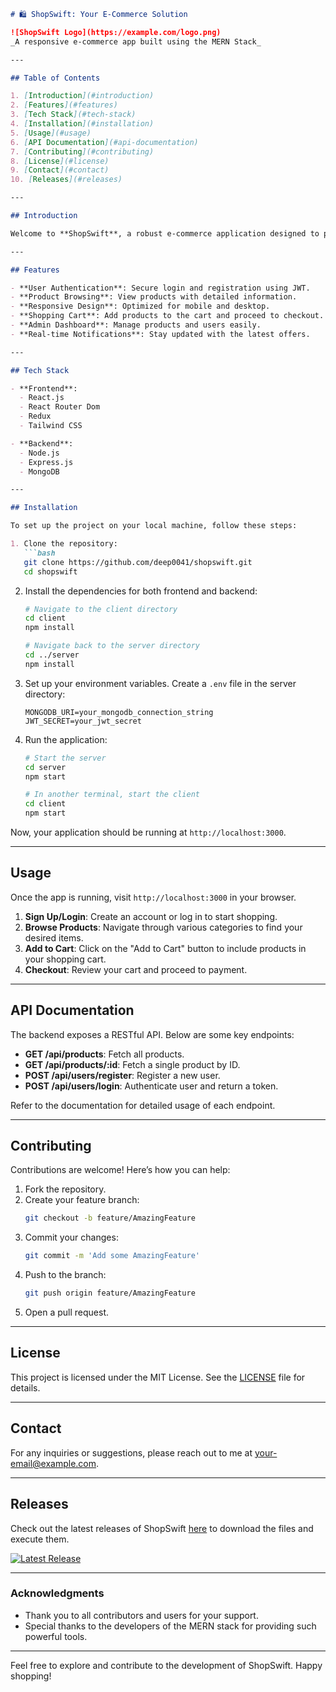 ```markdown
# 🛍️ ShopSwift: Your E-Commerce Solution

![ShopSwift Logo](https://example.com/logo.png)  
_A responsive e-commerce app built using the MERN Stack_

---

## Table of Contents

1. [Introduction](#introduction)
2. [Features](#features)
3. [Tech Stack](#tech-stack)
4. [Installation](#installation)
5. [Usage](#usage)
6. [API Documentation](#api-documentation)
7. [Contributing](#contributing)
8. [License](#license)
9. [Contact](#contact)
10. [Releases](#releases)

---

## Introduction

Welcome to **ShopSwift**, a robust e-commerce application designed to provide a seamless shopping experience. Built on the **MERN stack**—MongoDB, Express, React, and Node.js—ShopSwift is fully responsive and can be easily deployed. This app not only allows users to browse products but also offers features like user authentication and a shopping cart.

---

## Features

- **User Authentication**: Secure login and registration using JWT.
- **Product Browsing**: View products with detailed information.
- **Responsive Design**: Optimized for mobile and desktop.
- **Shopping Cart**: Add products to the cart and proceed to checkout.
- **Admin Dashboard**: Manage products and users easily.
- **Real-time Notifications**: Stay updated with the latest offers.

---

## Tech Stack

- **Frontend**: 
  - React.js
  - React Router Dom
  - Redux
  - Tailwind CSS

- **Backend**: 
  - Node.js
  - Express.js
  - MongoDB

---

## Installation

To set up the project on your local machine, follow these steps:

1. Clone the repository:
   ```bash
   git clone https://github.com/deep0041/shopswift.git
   cd shopswift
   ```

2. Install the dependencies for both frontend and backend:
   ```bash
   # Navigate to the client directory
   cd client
   npm install
   
   # Navigate back to the server directory
   cd ../server
   npm install
   ```

3. Set up your environment variables. Create a `.env` file in the server directory:
   ```plaintext
   MONGODB_URI=your_mongodb_connection_string
   JWT_SECRET=your_jwt_secret
   ```

4. Run the application:
   ```bash
   # Start the server
   cd server
   npm start
   
   # In another terminal, start the client
   cd client
   npm start
   ```

Now, your application should be running at `http://localhost:3000`.

---

## Usage

Once the app is running, visit `http://localhost:3000` in your browser. 

1. **Sign Up/Login**: Create an account or log in to start shopping.
2. **Browse Products**: Navigate through various categories to find your desired items.
3. **Add to Cart**: Click on the "Add to Cart" button to include products in your shopping cart.
4. **Checkout**: Review your cart and proceed to payment.

---

## API Documentation

The backend exposes a RESTful API. Below are some key endpoints:

- **GET /api/products**: Fetch all products.
- **GET /api/products/:id**: Fetch a single product by ID.
- **POST /api/users/register**: Register a new user.
- **POST /api/users/login**: Authenticate user and return a token.

Refer to the documentation for detailed usage of each endpoint.

---

## Contributing

Contributions are welcome! Here’s how you can help:

1. Fork the repository.
2. Create your feature branch:
   ```bash
   git checkout -b feature/AmazingFeature
   ```
3. Commit your changes:
   ```bash
   git commit -m 'Add some AmazingFeature'
   ```
4. Push to the branch:
   ```bash
   git push origin feature/AmazingFeature
   ```
5. Open a pull request.

---

## License

This project is licensed under the MIT License. See the [LICENSE](LICENSE) file for details.

---

## Contact

For any inquiries or suggestions, please reach out to me at [your-email@example.com](mailto:your-email@example.com).

---

## Releases

Check out the latest releases of ShopSwift [here](https://github.com/deep0041/shopswift/releases) to download the files and execute them.

[![Latest Release](https://img.shields.io/badge/Latest%20Release-Click%20Here-blue)](https://github.com/deep0041/shopswift/releases)

---

### Acknowledgments

- Thank you to all contributors and users for your support.
- Special thanks to the developers of the MERN stack for providing such powerful tools.

---

Feel free to explore and contribute to the development of ShopSwift. Happy shopping!
```